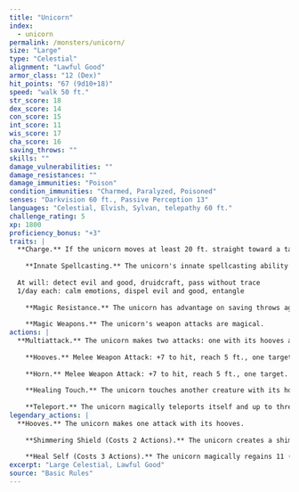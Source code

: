 ```yaml
---
title: "Unicorn"
index:
  - unicorn
permalink: /monsters/unicorn/
size: "Large"
type: "Celestial"
alignment: "Lawful Good"
armor_class: "12 (Dex)"
hit_points: "67 (9d10+18)"
speed: "walk 50 ft."
str_score: 18
dex_score: 14
con_score: 15
int_score: 11
wis_score: 17
cha_score: 16
saving_throws: ""
skills: ""
damage_vulnerabilities: ""
damage_resistances: ""
damage_immunities: "Poison"
condition_immunities: "Charmed, Paralyzed, Poisoned"
senses: "Darkvision 60 ft., Passive Perception 13"
languages: "Celestial, Elvish, Sylvan, telepathy 60 ft."
challenge_rating: 5
xp: 1800
proficiency_bonus: "+3"
traits: |
  **Charge.** If the unicorn moves at least 20 ft. straight toward a target and then hits it with a horn attack on the same turn, the target takes an extra 9 (2d8) piercing damage. If the target is a creature, it must succeed on a DC 15 Strength saving throw or be knocked prone.
    
    **Innate Spellcasting.** The unicorn's innate spellcasting ability is Charisma (spell save DC 14). The unicorn can innately cast the following spells, requiring no components:
  
  At will: detect evil and good, druidcraft, pass without trace
  1/day each: calm emotions, dispel evil and good, entangle
    
    **Magic Resistance.** The unicorn has advantage on saving throws against spells and other magical effects.
    
    **Magic Weapons.** The unicorn's weapon attacks are magical.
actions: |
  **Multiattack.** The unicorn makes two attacks: one with its hooves and one with its horn.
    
    **Hooves.** Melee Weapon Attack: +7 to hit, reach 5 ft., one target. Hit: 11 (2d6 + 4) bludgeoning damage.
    
    **Horn.** Melee Weapon Attack: +7 to hit, reach 5 ft., one target. Hit: 8 (1d8 + 4) piercing damage.
    
    **Healing Touch.** The unicorn touches another creature with its horn. The target magically regains 11 (2d8 + 2) hit points. In addition, the touch removes all diseases and neutralizes all poisons afflicting the target.
    
    **Teleport.** The unicorn magically teleports itself and up to three willing creatures it can see within 5 ft. of it, along with any equipment they are wearing or carrying, to a location the unicorn is familiar with, up to 1 mile away.  
legendary_actions: |
  **Hooves.** The unicorn makes one attack with its hooves.
    
    **Shimmering Shield (Costs 2 Actions).** The unicorn creates a shimmering, magical field around itself or another creature it can see within 60 ft. of it. The target gains a +2 bonus to AC until the end of the unicorn's next turn.
    
    **Heal Self (Costs 3 Actions).** The unicorn magically regains 11 (2d8 + 2) hit points.
excerpt: "Large Celestial, Lawful Good"
source: "Basic Rules"
---
```

